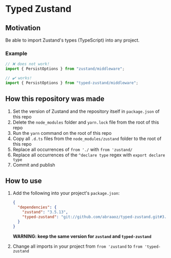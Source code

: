 # Typed Zustand

## Motivation

Be able to import Zustand's types (TypeScript) into any project.

### Example

```javascript
// ❌ does not work!
import { PersistOptions } from "zustand/middleware";

// ✔️ works!
import { PersistOptions } from "typed-zustand/middleware";
```

## How this repository was made

1. Set the version of Zustand and the repository itself in `package.json` of this repo
2. Delete the `node_modules` folder and `yarn.lock` file from the root of this repo
3. Run the `yarn` command on the root of this repo
4. Copy all `.d.ts` files from the `node_modules/zustand` folder to the root of this repo
5. Replace all occurrences of `from './` with `from 'zustand/`
6. Replace all occurrences of the `^declare type` regex with `export declare type`
7. Commit and publish

## How to use

1. Add the following into your project's `package.json`:

   ```json
   {
     "dependencies": {
       "zustand": "3.5.13",
       "typed-zustand": "git://github.com/abraaoz/typed-zustand.git#3.5.13"
     }
   }
   ```

   **WARNING: keep the same version for `zustand` and `typed-zustand`**

2. Change all imports in your project from `from 'zustand` to `from 'typed-zustand`

